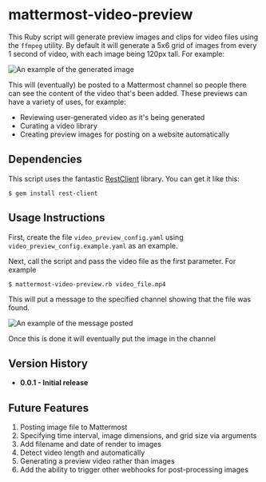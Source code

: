 # mattermost-video-preview

This Ruby script will generate preview images and clips for video files using the `ffmpeg` utility. By default it will generate a 5x6 grid of images from every 1 second of video, with each image being 120px tall. For example:


![An example of the generated image](https://i.imgur.com/pY4O1Tm.jpg "An example of the generated image")


This will (eventually) be posted to a Mattermost channel so people there can see the content of the video that's been added. These previews can have a variety of uses, for example:

 - Reviewing user-generated video as it's being generated
 - Curating a video library
 - Creating preview images for posting on a website automatically

## Dependencies

This script uses the fantastic [RestClient](https://github.com/rest-client/rest-client) library. You can get it like this:

```
$ gem install rest-client
```

## Usage Instructions

First, create the file `video_preview_config.yaml` using `video_preview_config.example.yaml` as an example.

Next, call the script and pass the video file as the first parameter. For example

```
$ mattermost-video-preview.rb video_file.mp4
```

This will put a message to the specified channel showing that the file was found.

![An example of the message posted](https://i.imgur.com/BWkSdPT.png "An example of the message posted")

Once this is done it will eventually put the image in the channel

## Version History

 - **0.0.1 - Initial release**

## Future Features

1. Posting image file to Mattermost
2. Specifying time interval, image dimensions, and grid size via arguments
3. Add filename and date of render to images
4. Detect video length and automatically 
5. Generating a preview video rather than images
6. Add the ability to trigger other webhooks for post-processing images